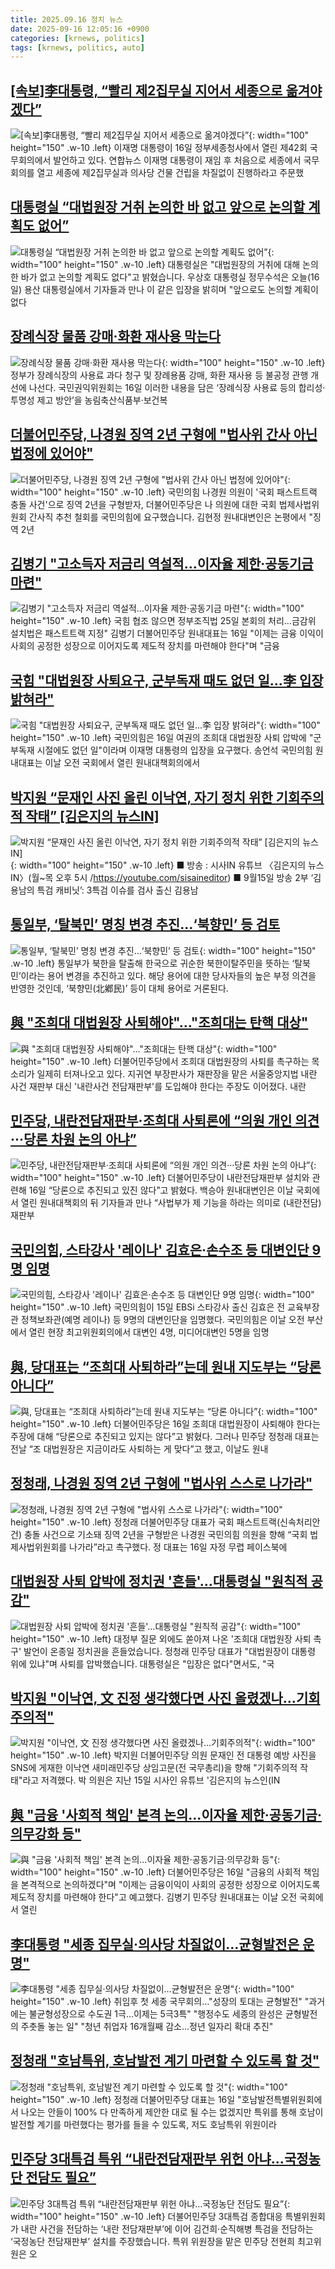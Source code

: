 ```yaml
---
title: 2025.09.16 정치 뉴스
date: 2025-09-16 12:05:16 +0900
categories: [krnews, politics]
tags: [krnews, politics, auto]
---
```

## [[속보]李대통령, “빨리 제2집무실 지어서 세종으로 옮겨야겠다”](https://n.news.naver.com/mnews/article/021/0002736805)

![[속보]李대통령, “빨리 제2집무실 지어서 세종으로 옮겨야겠다”](https://mimgnews.pstatic.net/image/origin/021/2025/09/16/2736805.jpg?type=nf220_150){: width="100" height="150" .w-10 .left}
이재명 대통령이 16일 정부세종청사에서 열린 제42회 국무회의에서 발언하고 있다. 연합뉴스 이재명 대통령이 재임 후 처음으로 세종에서 국무회의를 열고 세종에 제2집무실과 의사당 건물 건립을 차질없이 진행하라고 주문했

## [대통령실 “대법원장 거취 논의한 바 없고 앞으로 논의할 계획도 없어”](https://n.news.naver.com/mnews/article/056/0012030163)

![대통령실 “대법원장 거취 논의한 바 없고 앞으로 논의할 계획도 없어”](https://mimgnews.pstatic.net/image/origin/056/2025/09/16/12030163.jpg?type=nf220_150){: width="100" height="150" .w-10 .left}
대통령실은 "대법원장의 거취에 대해 논의한 바가 없고 논의할 계획도 없다"고 밝혔습니다. 우상호 대통령실 정무수석은 오늘(16일) 용산 대통령실에서 기자들과 만나 이 같은 입장을 밝히며 "앞으로도 논의할 계획이 없다

## [장례식장 물품 강매·화환 재사용 막는다](https://n.news.naver.com/mnews/article/011/0004533608)

![장례식장 물품 강매·화환 재사용 막는다](https://mimgnews.pstatic.net/image/origin/011/2025/09/16/4533608.jpg?type=nf220_150){: width="100" height="150" .w-10 .left}
정부가 장례식장의 사용료 과다 청구 및 장례용품 강매, 화환 재사용 등 불공정 관행 개선에 나선다. 국민권익위원회는 16일 이러한 내용을 담은 ‘장례식장 사용료 등의 합리성·투명성 제고 방안’을 농림축산식품부·보건복

## [더불어민주당, 나경원 징역 2년 구형에 "법사위 간사 아닌 법정에 있어야"](https://n.news.naver.com/mnews/article/214/0001449357)

![더불어민주당, 나경원 징역 2년 구형에 "법사위 간사 아닌 법정에 있어야"](https://mimgnews.pstatic.net/image/origin/214/2025/09/15/1449357.jpg?type=nf220_150){: width="100" height="150" .w-10 .left}
국민의힘 나경원 의원이 '국회 패스트트랙 충돌 사건'으로 징역 2년을 구형받자, 더불어민주당은 나 의원에 대한 국회 법제사법위원회 간사직 추천 철회를 국민의힘에 요구했습니다. 김현정 원내대변인은 논평에서 "징역 2년

## [김병기 "고소득자 저금리 역설적…이자율 제한·공동기금 마련"](https://n.news.naver.com/mnews/article/586/0000111811)

![김병기 "고소득자 저금리 역설적…이자율 제한·공동기금 마련"](https://mimgnews.pstatic.net/image/origin/586/2025/09/16/111811.jpg?type=nf220_150){: width="100" height="150" .w-10 .left}
국힘 협조 않으면 정부조직법 25일 본회의 처리…금감위 설치법은 패스트트랙 지정" 김병기 더불어민주당 원내대표는 16일 "이제는 금융 이익이 사회의 공정한 성장으로 이어지도록 제도적 장치를 마련해야 한다"며 "금융

## [국힘 "대법원장 사퇴요구, 군부독재 때도 없던 일…李 입장 밝혀라"](https://n.news.naver.com/mnews/article/003/0013484199)

![국힘 "대법원장 사퇴요구, 군부독재 때도 없던 일…李 입장 밝혀라"](https://mimgnews.pstatic.net/image/origin/003/2025/09/16/13484199.jpg?type=nf220_150){: width="100" height="150" .w-10 .left}
국민의힘은 16일 여권의 조희대 대법원장 사퇴 압박에 "군부독재 시절에도 없던 일"이라며 이재명 대통령의 입장을 요구했다. 송언석 국민의힘 원내대표는 이날 오전 국회에서 열린 원내대책회의에서

## [박지원 “문재인 사진 올린 이낙연, 자기 정치 위한 기회주의적 작태” [김은지의 뉴스IN]](https://n.news.naver.com/mnews/article/308/0000037227)

![박지원 “문재인 사진 올린 이낙연, 자기 정치 위한 기회주의적 작태” [김은지의 뉴스IN]](https://mimgnews.pstatic.net/image/origin/308/2025/09/16/37227.jpg?type=nf220_150){: width="100" height="150" .w-10 .left}
■ 방송 : 시사IN 유튜브 〈김은지의 뉴스IN〉(월~목 오후 5시 /https://youtube.com/sisaineditor) ■ 9월15일 방송 2부 ‘김용남의 특검 캐비닛’: 3특검 이슈를 검사 출신 김용남

## [통일부, ‘탈북민’ 명칭 변경 추진…‘북향민’ 등 검토](https://n.news.naver.com/mnews/article/011/0004533662)

![통일부, ‘탈북민’ 명칭 변경 추진…‘북향민’ 등 검토](https://mimgnews.pstatic.net/image/origin/011/2025/09/16/4533662.jpg?type=nf220_150){: width="100" height="150" .w-10 .left}
통일부가 북한을 탈출해 한국으로 귀순한 북한이탈주민을 뜻하는 ‘탈북민’이라는 용어 변경을 추진하고 있다. 해당 용어에 대한 당사자들의 높은 부정 의견을 반영한 것인데, ‘북향민(北鄕民)’ 등이 대체 용어로 거론된다.

## [與 "조희대 대법원장 사퇴해야"…"조희대는 탄핵 대상"](https://n.news.naver.com/mnews/article/448/0000556975)

![與 "조희대 대법원장 사퇴해야"…"조희대는 탄핵 대상"](https://mimgnews.pstatic.net/image/origin/448/2025/09/15/556975.jpg?type=nf220_150){: width="100" height="150" .w-10 .left}
더불어민주당에서 조희대 대법원장의 사퇴를 촉구하는 목소리가 일제히 터져나오고 있다. 지귀연 부장판사가 재판장을 맡은 서울중앙지법 내란 사건 재판부 대신 '내란사건 전담재판부'를 도입해야 한다는 주장도 이어졌다. 내란

## [민주당, 내란전담재판부·조희대 사퇴론에 “의원 개인 의견···당론 차원 논의 아냐”](https://n.news.naver.com/mnews/article/032/0003396701)

![민주당, 내란전담재판부·조희대 사퇴론에 “의원 개인 의견···당론 차원 논의 아냐”](https://mimgnews.pstatic.net/image/origin/032/2025/09/16/3396701.jpg?type=nf220_150){: width="100" height="150" .w-10 .left}
더불어민주당이 내란전담재판부 설치와 관련해 16일 “당론으로 추진되고 있진 않다”고 밝혔다. 백승아 원내대변인은 이날 국회에서 열린 원내대책회의 뒤 기자들과 만나 “사법부가 제 기능을 하라는 의미로 (내란전담)재판부

## [국민의힘, 스타강사 '레이나' 김효은·손수조 등 대변인단 9명 임명](https://n.news.naver.com/mnews/article/008/0005250531)

![국민의힘, 스타강사 '레이나' 김효은·손수조 등 대변인단 9명 임명](https://mimgnews.pstatic.net/image/origin/008/2025/09/15/5250531.jpg?type=nf220_150){: width="100" height="150" .w-10 .left}
국민의힘이 15일 EBSi 스타강사 출신 김효은 전 교육부장관 정책보좌관(예명 레이나) 등 9명의 대변인단을 임명했다. 국민의힘은 이날 오전 부산에서 열린 현장 최고위원회의에서 대변인 4명, 미디어대변인 5명을 임명

## [與, 당대표는 “조희대 사퇴하라”는데 원내 지도부는 “당론 아니다”](https://n.news.naver.com/mnews/article/023/0003929462)

![與, 당대표는 “조희대 사퇴하라”는데 원내 지도부는 “당론 아니다”](https://mimgnews.pstatic.net/image/origin/023/2025/09/16/3929462.jpg?type=nf220_150){: width="100" height="150" .w-10 .left}
더불어민주당은 16일 조희대 대법원장이 사퇴해야 한다는 주장에 대해 “당론으로 추진되고 있지는 않다”고 밝혔다. 그러나 민주당 정청래 대표는 전날 “조 대법원장은 지금이라도 사퇴하는 게 맞다”고 했고, 이날도 원내

## [정청래, 나경원 징역 2년 구형에 "법사위 스스로 나가라"](https://n.news.naver.com/mnews/article/025/0003469403)

![정청래, 나경원 징역 2년 구형에 "법사위 스스로 나가라"](https://mimgnews.pstatic.net/image/origin/025/2025/09/16/3469403.jpg?type=nf220_150){: width="100" height="150" .w-10 .left}
정청래 더불어민주당 대표가 국회 패스트트랙(신속처리안건) 충돌 사건으로 기소돼 징역 2년을 구형받은 나경원 국민의힘 의원을 향해 “국회 법제사법위원회를 나가라”라고 촉구했다. 정 대표는 16일 자정 무렵 페이스북에

## [대법원장 사퇴 압박에 정치권 '흔들'…대통령실 "원칙적 공감"](https://n.news.naver.com/mnews/article/437/0000456948)

![대법원장 사퇴 압박에 정치권 '흔들'…대통령실 "원칙적 공감"](https://mimgnews.pstatic.net/image/origin/437/2025/09/16/456948.jpg?type=nf220_150){: width="100" height="150" .w-10 .left}
대정부 질문 외에도 쏟아져 나온 '조희대 대법원장 사퇴 촉구' 발언이 온종일 정치권을 흔들었습니다. 정청래 민주당 대표가 "대법원장이 대통령 위에 있냐"며 사퇴를 압박했습니다. 대통령실은 "입장은 없다"면서도, "국

## [박지원 "이낙연, 文 진정 생각했다면 사진 올렸겠나…기회주의적"](https://n.news.naver.com/mnews/article/656/0000147860)

![박지원 "이낙연, 文 진정 생각했다면 사진 올렸겠나…기회주의적"](https://mimgnews.pstatic.net/image/origin/656/2025/09/16/147860.jpg?type=nf220_150){: width="100" height="150" .w-10 .left}
박지원 더불어민주당 의원 문재인 전 대통령 예방 사진을 SNS에 게재한 이낙연 새미래민주당 상임고문(전 국무총리)을 향해 "기회주의적 작태"라고 저격했다. 박 의원은 지난 15일 시사인 유튜브 '김은지의 뉴스인(IN

## [與 "금융 '사회적 책임' 본격 논의...이자율 제한·공동기금·의무강화 등"](https://n.news.naver.com/mnews/article/123/0002368216)

![與 "금융 '사회적 책임' 본격 논의...이자율 제한·공동기금·의무강화 등"](https://mimgnews.pstatic.net/image/origin/123/2025/09/16/2368216.jpg?type=nf220_150){: width="100" height="150" .w-10 .left}
더불어민주당은 16일 "금융의 사회적 책임을 본격적으로 논의하겠다"며 "이제는 금융이익이 사회의 공정한 성장으로 이어지도록 제도적 장치를 마련해야 한다"고 예고했다. 김병기 민주당 원내대표는 이날 오전 국회에서 열린

## [李대통령 "세종 집무실·의사당 차질없이…균형발전은 운명"](https://n.news.naver.com/mnews/article/079/0004066583)

![李대통령 "세종 집무실·의사당 차질없이…균형발전은 운명"](https://mimgnews.pstatic.net/image/origin/079/2025/09/16/4066583.jpg?type=nf220_150){: width="100" height="150" .w-10 .left}
취임후 첫 세종 국무회의…"성장의 토대는 균형발전" "과거에는 불균형성장으로 수도권 1극…이제는 5극3특" "행정수도 세종의 완성은 균형발전의 주춧돌 놓는 일" "청년 취업자 16개월째 감소…정년 일자리 확대 추진"

## [정청래 "호남특위, 호남발전 계기 마련할 수 있도록 할 것"](https://n.news.naver.com/mnews/article/277/0005652610)

![정청래 "호남특위, 호남발전 계기 마련할 수 있도록 할 것"](https://mimgnews.pstatic.net/image/origin/277/2025/09/16/5652610.jpg?type=nf220_150){: width="100" height="150" .w-10 .left}
정청래 더불어민주당 대표는 16일 "호남발전특별위원회에서 나오는 안들이 100% 다 만족하게 제안한 대로 될 수는 없겠지만 특위를 통해 호남이 발전할 계기를 마련했다는 평가를 들을 수 있도록, 저도 호남특위 위원이라

## [민주당 3대특검 특위 “내란전담재판부 위헌 아냐…국정농단 전담도 필요”](https://n.news.naver.com/mnews/article/056/0012029474)

![민주당 3대특검 특위 “내란전담재판부 위헌 아냐…국정농단 전담도 필요”](https://mimgnews.pstatic.net/image/origin/056/2025/09/15/12029474.jpg?type=nf220_150){: width="100" height="150" .w-10 .left}
더불어민주당 3대특검 종합대응 특별위원회가 내란 사건을 전담하는 ‘내란 전담재판부’에 이어 김건희·순직해병 특검을 전담하는 ‘국정농단 전담재판부’ 설치를 주장했습니다. 특위 위원장을 맡은 민주당 전현희 최고위원은 오

